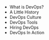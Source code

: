 - What is DevOps?
- A Little History
- DevOps Culture
- DevOps Tools
- Hiring DevOps
- DevOps In Action
